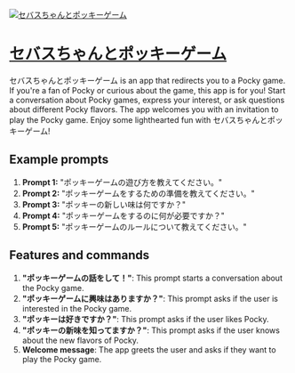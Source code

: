 [![セバスちゃんとポッキーゲーム](https://files.oaiusercontent.com/file-d7FeMQib4QuCgLD0myay30Nx?se=2123-10-17T04%3A35%3A23Z&sp=r&sv=2021-08-06&sr=b&rscc=max-age%3D31536000%2C%20immutable&rscd=attachment%3B%20filename%3D500c0242-ab4b-4033-9b8a-0a1c75ba7280.png&sig=nXqAAtLGwINpXxDxlOfI%2BVDQ3V%2BC1oqFenKTK8te5p8%3D)](https://chat.openai.com/g/g-uBn7FcDTt-sebasutiyantopotukigemu)

# [セバスちゃんとポッキーゲーム](https://chat.openai.com/g/g-uBn7FcDTt-sebasutiyantopotukigemu)

セバスちゃんとポッキーゲーム is an app that redirects you to a Pocky game. If you're a fan of Pocky or curious about the game, this app is for you! Start a conversation about Pocky games, express your interest, or ask questions about different Pocky flavors. The app welcomes you with an invitation to play the Pocky game. Enjoy some lighthearted fun with セバスちゃんとポッキーゲーム!

## Example prompts

1. **Prompt 1:** "ポッキーゲームの遊び方を教えてください。"
2. **Prompt 2:** "ポッキーゲームをするための準備を教えてください。"
3. **Prompt 3:** "ポッキーの新しい味は何ですか？"
4. **Prompt 4:** "ポッキーゲームをするのに何が必要ですか？"
5. **Prompt 5:** "ポッキーゲームのルールについて教えてください。"

## Features and commands

1. **"ポッキーゲームの話をして！"**: This prompt starts a conversation about the Pocky game.
2. **"ポッキーゲームに興味はありますか？"**: This prompt asks if the user is interested in the Pocky game.
3. **"ポッキーは好きですか？"**: This prompt asks if the user likes Pocky.
4. **"ポッキーの新味を知ってますか？"**: This prompt asks if the user knows about the new flavors of Pocky.
5. **Welcome message**: The app greets the user and asks if they want to play the Pocky game.